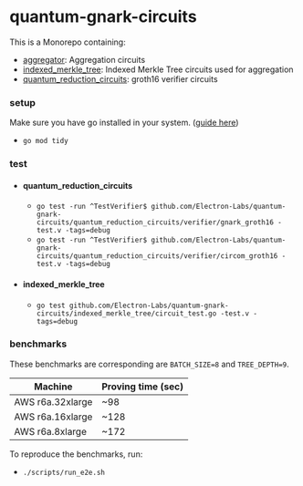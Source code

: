 # quantum-gnark-circuits

This is a Monorepo containing:

-   <u>aggregator</u>: Aggregation circuits
-   <u>indexed_merkle_tree</u>: Indexed Merkle Tree circuits used for aggregation
-   <u>quantum_reduction_circuits</u>: groth16 verifier circuits

### setup

Make sure you have go installed in your system. ([guide here](https://go.dev/doc/install))

-   `go mod tidy`

### test

-   #### quantum_reduction_circuits
    -   `go test -run ^TestVerifier$ github.com/Electron-Labs/quantum-gnark-circuits/quantum_reduction_circuits/verifier/gnark_groth16 -test.v -tags=debug`
    -   `go test -run ^TestVerifier$ github.com/Electron-Labs/quantum-gnark-circuits/quantum_reduction_circuits/verifier/circom_groth16 -test.v -tags=debug`
-   #### indexed_merkle_tree
    -   `go test github.com/Electron-Labs/quantum-gnark-circuits/indexed_merkle_tree/circuit_test.go -test.v -tags=debug`

### benchmarks

These benchmarks are corresponding are `BATCH_SIZE=8` and `TREE_DEPTH=9`.

| Machine          | Proving time (sec) |
| ---------------- | ------------------ |
| AWS r6a.32xlarge | ~98                |
| AWS r6a.16xlarge | ~128               |
| AWS r6a.8xlarge  | ~172               |

To reproduce the benchmarks, run:

-   `./scripts/run_e2e.sh`
